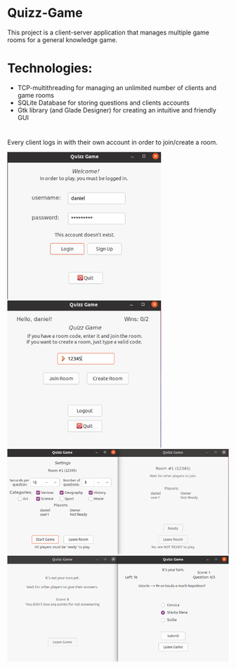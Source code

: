 # Quizz-Game

This project is a client-server application that manages multiple game rooms for a general knowledge game. 

# Technologies:

 * TCP-multithreading for managing an unlimited number of clients and game rooms
 * SQLite Database for storing questions and clients accounts
 * Gtk library (and Glade Designer) for creating an intuitive and friendly GUI

# 

Every client logs in with their own account in order to join/create a room.

<img width="350" src="https://github.com/andreihaivas6/Quizz-Game/blob/main/ss/a1.png">

<img width="350" src="https://github.com/andreihaivas6/Quizz-Game/blob/main/ss/a2.png">

<img width="700" src="https://github.com/andreihaivas6/Quizz-Game/blob/main/ss/a3.png">

<img width="700" src="https://github.com/andreihaivas6/Quizz-Game/blob/main/ss/a4.png">


